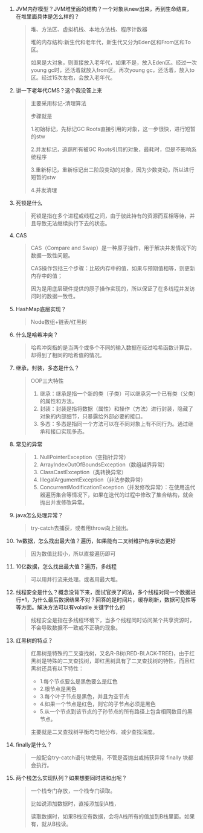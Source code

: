1. JVM内存模型？JVM堆里面的结构？一个对象从new出来，再到生命结束，在堆里面具体是怎么样的？

   > 堆、方法区、虚拟机栈、本地方法栈、程序计数器
   >
   > 堆的内存结构:新生代和老年代，新生代又分为Eden区和From区和To区。
   >
   > 如果是大对象，则直接放入老年代，如果不是，放入Eden区。经过一次young gc时，还活着就放入from区。再次young gc，还活着，放入to区。经过15次左右，会放入老年代。

2. 讲一下老年代CMS？这个我没答上来

   > 主要采用标记-清理算法
   >
   > 步骤就是
   >
   > 1.初始标记，先标记GC Roots直接引用的对象，这一步很快，进行短暂的stw
   >
   > 2.并发标记，追踪所有被GC Roots引用的对象，最耗时，但是不影响系统程序
   >
   > 3.重新标记，重新标记出二阶段变动的对象，因为少数变动，所以进行短暂的stw
   >
   > 4.并发清理

3. 死锁是什么

   > 死锁是指在多个进程或线程之间，由于彼此持有的资源而互相等待，并且导致无法继续执行下去的状态。

4. CAS

   > CAS（Compare and Swap）是一种原子操作，用于解决并发情况下的数据一致性问题。
   >
   > CAS操作包括三个步骤：比较内存中的值，如果与预期值相等，则更新内存中的值；
   >
   > 因为是用底层硬件提供的原子操作实现的，所以保证了在多线程并发访问时的数据一致性。

5. HashMap底层实现？

   > Node数组+链表/红黑树

6. 什么是哈希冲突？

   > 哈希冲突指的是当两个或多个不同的输入数据在经过哈希函数计算后，却得到了相同的哈希值的情况。

7. 继承，封装，多态是什么？

   > OOP三大特性
   >
   > 1. 继承：继承是指一个新的类（子类）可以继承另一个已有类（父类）的属性和方法。
   > 2.  封装：封装是指将数据（属性）和操作（方法）进行封装，隐藏了对象的内部细节，只暴露给外部必要的接口。
   > 3. 多态：多态是指同一个方法可以在不同对象上有不同行为。通过继承和接口实现多态。

8. 常见的异常

   > 1. NullPointerException（空指针异常）
   > 2. ArrayIndexOutOfBoundsException（数组越界异常）
   > 3. ClassCastException（类转换异常）
   > 4. IllegalArgumentException（非法参数异常）
   > 5. ConcurrentModificationException（并发修改异常）：在使用迭代器遍历集合等情况下，如果在迭代的过程中修改了集合结构，就会抛出并发修改异常。

9. java怎么处理异常？

   > try-catch去捕获，或者用throw向上抛出。

10. 1w数据，怎么找出最大值？遍历，如果能有二叉树维护有序状态更好

    > 因为数值比较小，所以直接遍历即可

11. 10亿数据，怎么找出最大值？遍历，多线程

    > 可以用并行流来处理。或者用最大堆。

12. 线程安全是什么？概念没背下来，面试官换了问法，多个线程对同一个数据进行+1，为什么最后数据结果不对？回答的是时间片，缓存刷新，数据可见性等等方面。解决方法可以有volatile 关键字什么的

    > 线程安全是指在多线程环境下，当多个线程同时访问某个共享资源时，不会导致数据不一致或不正确的现象。

13. 红黑树的特点？

    > 红黑树是特殊的二叉查找树，又名R-B树(RED-BLACK-TREE)，由于红黑树是特殊的二叉查找树，即红黑树具有了二叉查找树的特性，而且红黑树还具有以下特性：
    >
    > - 1.每个节点要么是黑色要么是红色
    > - 2.根节点是黑色
    > - 3.每个叶子节点是黑色，并且为空节点
    > - 4.如果一个节点是红色，则它的子节点必须是黑色
    > - 5.从一个节点到该节点的子孙节点的所有路径上包含相同数目的黑节点。
    >
    > 主要就是二叉查找树平衡均匀地分布，减少查找深度。

14. finally是什么？

    > 一般配合try-catch语句块使用，不管是否抛出或捕获异常 finally 块都会执行。

15. 两个栈怎么实现队列？如果想要同时进和出呢？

    > 一个栈专门存放，一个栈专门读取。
    >
    > 比如说添加数据时，直接添加到A栈，
    >
    > 读取数据时，如果B栈没有数据，会将A栈所有的值加到B栈里面。如果有，就从B栈读。